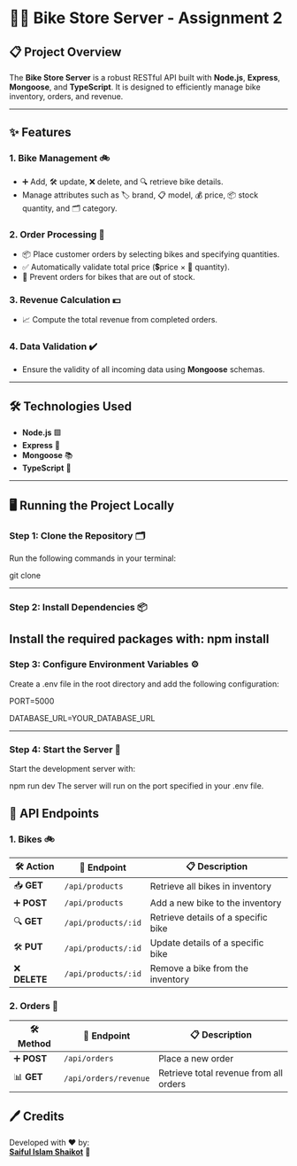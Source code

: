 # 🚴‍♂️ Bike Store Server - Assignment 2

## 📋 Project Overview

The **Bike Store Server** is a robust RESTful API built with **Node.js**, **Express**, **Mongoose**, and **TypeScript**. It is designed to efficiently manage bike inventory, orders, and revenue.

---

## ✨ Features

### 1. **Bike Management** 🚲
- ➕ Add, 🛠️ update, ❌ delete, and 🔍 retrieve bike details.
- Manage attributes such as 🏷️ brand, 📋 model, 💰 price, 📦 stock quantity, and 🗂️ category.

### 2. **Order Processing** 🛒
- 📦 Place customer orders by selecting bikes and specifying quantities.
- ✅ Automatically validate total price (💲price × 🔢 quantity).
- 🚫 Prevent orders for bikes that are out of stock.

### 3. **Revenue Calculation** 💵
- 📈 Compute the total revenue from completed orders.

### 4. **Data Validation** ✔️
- Ensure the validity of all incoming data using **Mongoose** schemas.

---

## 🛠️ Technologies Used
- **Node.js** 🟩
- **Express** 🚀
- **Mongoose** 📚
- **TypeScript** 📝

---

## 🖥️ Running the Project Locally

### Step 1: Clone the Repository 🗂️
Run the following commands in your terminal:

git clone <repository-url>


---
### Step 2: Install Dependencies 📦
Install the required packages with:
npm install
---

### Step 3: Configure Environment Variables ⚙️
Create a .env file in the root directory and add the following configuration:


PORT=5000

DATABASE_URL=YOUR_DATABASE_URL

---
### Step 4: Start the Server 🚀
Start the development server with:

npm run dev
The server will run on the port specified in your .env file.


## 📡 API Endpoints

### 1. **Bikes** 🚲

| 🛠️ Action        | 📍 Endpoint          | 📋 Description                           |
|-------------------|---------------------|------------------------------------------|
| 📥 **GET**       | `/api/products`     | Retrieve all bikes in inventory          |
| ➕ **POST**      | `/api/products`     | Add a new bike to the inventory          |
| 🔍 **GET**       | `/api/products/:id` | Retrieve details of a specific bike      |
| 🛠️ **PUT**       | `/api/products/:id` | Update details of a specific bike        |
| ❌ **DELETE**    | `/api/products/:id` | Remove a bike from the inventory         |

### 2. **Orders** 🛒

| 🛠️ Method   | 📍 Endpoint          | 📋 Description                           |
|-------------|---------------------|------------------------------------------|
| ➕ **POST** | `/api/orders`       | Place a new order                        |
| 📊 **GET**  | `/api/orders/revenue` | Retrieve total revenue from all orders   |



## 🖊️ **Credits**

Developed with ❤️ by:  
**[Saiful Islam Shaikot](#)** 🎉

